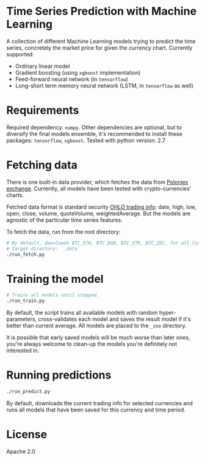 # Time Series Prediction with Machine Learning

A collection of different Machine Learning models trying to predict the time series, concretely the market price for given the currency chart.
Currently supported:
- Ordinary linear model
- Gradient boosting (using `xgboost` implementation)
- Feed-forward neural network (in `tensorflow`)
- Long-short term memory neural network (LSTM, in `tensorflow` as well)

# Requirements

Required dependency: `numpy`. Other dependencies are optional, but to diversify the final models ensemble, 
it's recommended to install these packages:  `tensorflow`, `xgboost`.
Tested with python version: 2.7

# Fetching data

There is one built-in data provider, which fetches the data from [Poloniex exchange](https://poloniex.com/exchange).
Currently, all models have been tested with crypto-currencies' charts.

Fetched data format is standard security [OHLO trading info](https://en.wikipedia.org/wiki/Open-high-low-close_chart): date, high, low, open, close, volume, quoteVolume, weightedAverage.
But the models are agnostic of the particular time series features.

To fetch the data, run from the root directory:

```sh
# By default, downloads BTC_ETH, BTC_DGB, BTC_STR, BTC_ZEC, for all time periods.
# Target directory: `_data`
./run_fetch.py
```

# Training the model

```sh
# Trains all models until stopped.
./run_train.py
```

By default, the script trains all available models with random hyper-parameters, cross-validates each model and
saves the result model if it's better than current average. All models are placed to the `_zoo` directory.

It is possible that early saved models will be much worse than later ones, you're always welcome to clean-up the models
you're definitely not interested in.

# Running predictions

```sh
./run_predict.py
```

By default, downloads the current trading info for selected currencies and runs all models that 
have been saved for this currency and time period.

# License

Apache 2.0

